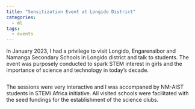 ```yaml
---
title: "Sensitization Event at Longido District"
categories:
  - ml
tags:
  - events
---
```

In January 2023, I had a privilege to visit Longido, Engarenaibor and Namanga Secondary Schools in Longido district and talk to students. The event was purposely conducted to spark STEM interest in girls and the importance of science and technology in today’s decade. 

<img src="/assets/images/longido1.JPG" class="align-center" alt="">  

The sessions were very interactive and I was accompaned by NM-AIST students in STEMi Africa initiative. All visited schools were facilitated with the seed fundings for the establishment of the science clubs.

<img src="/assets/images/longido2.JPG" class="align-center" alt="">  

